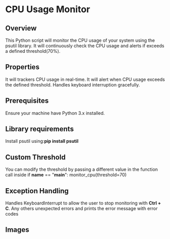 # CPU Usage Monitor

## Overview
This Python script will monitor the CPU usage of your system using the psutil library. It will continuously check the CPU usage and alerts if exceeds a defined threshold(70%).

## Properties
It will trackers CPU usage in real-time.
It will alert when CPU usage exceeds the defined threshold.
Handles keyboard interruption gracefully.

## Prerequisites
Ensure your machine have Python 3.x installed.

## Library requirements
Install psutil using:**pip install psutil**

## Custom Threshold
You can modify the threshold by passing a different value in the function call inside if __name__ == "__main__": monitor_cpu(threshold=70)   

## Exception Handling
Handles KeyboardInterrupt to allow the user to stop monitoring with **Ctrl + C**.
Any others unexpected errors and prints the error message with error codes

## Images



